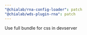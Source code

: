 ```yaml
---
"@chialab/rna-config-loader": patch
"@chialab/wds-plugin-rna": patch
---
```


Use full bundle for css in devserver
